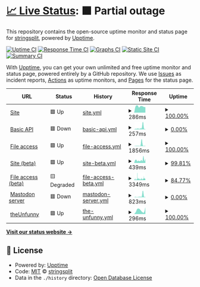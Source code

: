 # [📈 Live Status](https://status.fyle.uk): <!--live status--> **🟧 Partial outage**

This repository contains the open-source uptime monitor and status page for [stringsplit](https://status.fyle.uk), powered by [Upptime](https://github.com/upptime/upptime).

[![Uptime CI](https://github.com/nbitzz/status/workflows/Uptime%20CI/badge.svg)](https://github.com/nbitzz/status/actions?query=workflow%3A%22Uptime+CI%22)
[![Response Time CI](https://github.com/nbitzz/status/workflows/Response%20Time%20CI/badge.svg)](https://github.com/nbitzz/status/actions?query=workflow%3A%22Response+Time+CI%22)
[![Graphs CI](https://github.com/nbitzz/status/workflows/Graphs%20CI/badge.svg)](https://github.com/nbitzz/status/actions?query=workflow%3A%22Graphs+CI%22)
[![Static Site CI](https://github.com/nbitzz/status/workflows/Static%20Site%20CI/badge.svg)](https://github.com/nbitzz/status/actions?query=workflow%3A%22Static+Site+CI%22)
[![Summary CI](https://github.com/nbitzz/status/workflows/Summary%20CI/badge.svg)](https://github.com/nbitzz/status/actions?query=workflow%3A%22Summary+CI%22)

With [Upptime](https://upptime.js.org), you can get your own unlimited and free uptime monitor and status page, powered entirely by a GitHub repository. We use [Issues](https://github.com/nbitzz/status/issues) as incident reports, [Actions](https://github.com/nbitzz/status/actions) as uptime monitors, and [Pages](https://status.fyle.uk) for the status page.

<!--start: status pages-->
<!-- This summary is generated by Upptime (https://github.com/upptime/upptime) -->
<!-- Do not edit this manually, your changes will be overwritten -->
<!-- prettier-ignore -->
| URL | Status | History | Response Time | Uptime |
| --- | ------ | ------- | ------------- | ------ |
| <img alt="" src="https://icons.duckduckgo.com/ip3/fyle.uk.ico" height="13"> [Site](https://fyle.uk) | 🟩 Up | [site.yml](https://github.com/nbitzz/status/commits/HEAD/history/site.yml) | <details><summary><img alt="Response time graph" src="./graphs/site/response-time-week.png" height="20"> 286ms</summary><br><a href="https://status.fyle.uk/history/site"><img alt="Response time 309" src="https://img.shields.io/endpoint?url=https%3A%2F%2Fraw.githubusercontent.com%2Fnbitzz%2Fstatus%2FHEAD%2Fapi%2Fsite%2Fresponse-time.json"></a><br><a href="https://status.fyle.uk/history/site"><img alt="24-hour response time 252" src="https://img.shields.io/endpoint?url=https%3A%2F%2Fraw.githubusercontent.com%2Fnbitzz%2Fstatus%2FHEAD%2Fapi%2Fsite%2Fresponse-time-day.json"></a><br><a href="https://status.fyle.uk/history/site"><img alt="7-day response time 286" src="https://img.shields.io/endpoint?url=https%3A%2F%2Fraw.githubusercontent.com%2Fnbitzz%2Fstatus%2FHEAD%2Fapi%2Fsite%2Fresponse-time-week.json"></a><br><a href="https://status.fyle.uk/history/site"><img alt="30-day response time 301" src="https://img.shields.io/endpoint?url=https%3A%2F%2Fraw.githubusercontent.com%2Fnbitzz%2Fstatus%2FHEAD%2Fapi%2Fsite%2Fresponse-time-month.json"></a><br><a href="https://status.fyle.uk/history/site"><img alt="1-year response time 309" src="https://img.shields.io/endpoint?url=https%3A%2F%2Fraw.githubusercontent.com%2Fnbitzz%2Fstatus%2FHEAD%2Fapi%2Fsite%2Fresponse-time-year.json"></a></details> | <details><summary><a href="https://status.fyle.uk/history/site">100.00%</a></summary><a href="https://status.fyle.uk/history/site"><img alt="All-time uptime 94.92%" src="https://img.shields.io/endpoint?url=https%3A%2F%2Fraw.githubusercontent.com%2Fnbitzz%2Fstatus%2FHEAD%2Fapi%2Fsite%2Fuptime.json"></a><br><a href="https://status.fyle.uk/history/site"><img alt="24-hour uptime 100.00%" src="https://img.shields.io/endpoint?url=https%3A%2F%2Fraw.githubusercontent.com%2Fnbitzz%2Fstatus%2FHEAD%2Fapi%2Fsite%2Fuptime-day.json"></a><br><a href="https://status.fyle.uk/history/site"><img alt="7-day uptime 100.00%" src="https://img.shields.io/endpoint?url=https%3A%2F%2Fraw.githubusercontent.com%2Fnbitzz%2Fstatus%2FHEAD%2Fapi%2Fsite%2Fuptime-week.json"></a><br><a href="https://status.fyle.uk/history/site"><img alt="30-day uptime 99.95%" src="https://img.shields.io/endpoint?url=https%3A%2F%2Fraw.githubusercontent.com%2Fnbitzz%2Fstatus%2FHEAD%2Fapi%2Fsite%2Fuptime-month.json"></a><br><a href="https://status.fyle.uk/history/site"><img alt="1-year uptime 94.92%" src="https://img.shields.io/endpoint?url=https%3A%2F%2Fraw.githubusercontent.com%2Fnbitzz%2Fstatus%2FHEAD%2Fapi%2Fsite%2Fuptime-year.json"></a></details>
| <img alt="" src="https://monofile.glitch.me/file/23233072126561183" height="13"> [Basic API](https://fyle.uk/server) | 🟥 Down | [basic-api.yml](https://github.com/nbitzz/status/commits/HEAD/history/basic-api.yml) | <details><summary><img alt="Response time graph" src="./graphs/basic-api/response-time-week.png" height="20"> 257ms</summary><br><a href="https://status.fyle.uk/history/basic-api"><img alt="Response time 244" src="https://img.shields.io/endpoint?url=https%3A%2F%2Fraw.githubusercontent.com%2Fnbitzz%2Fstatus%2FHEAD%2Fapi%2Fbasic-api%2Fresponse-time.json"></a><br><a href="https://status.fyle.uk/history/basic-api"><img alt="24-hour response time 57" src="https://img.shields.io/endpoint?url=https%3A%2F%2Fraw.githubusercontent.com%2Fnbitzz%2Fstatus%2FHEAD%2Fapi%2Fbasic-api%2Fresponse-time-day.json"></a><br><a href="https://status.fyle.uk/history/basic-api"><img alt="7-day response time 257" src="https://img.shields.io/endpoint?url=https%3A%2F%2Fraw.githubusercontent.com%2Fnbitzz%2Fstatus%2FHEAD%2Fapi%2Fbasic-api%2Fresponse-time-week.json"></a><br><a href="https://status.fyle.uk/history/basic-api"><img alt="30-day response time 218" src="https://img.shields.io/endpoint?url=https%3A%2F%2Fraw.githubusercontent.com%2Fnbitzz%2Fstatus%2FHEAD%2Fapi%2Fbasic-api%2Fresponse-time-month.json"></a><br><a href="https://status.fyle.uk/history/basic-api"><img alt="1-year response time 244" src="https://img.shields.io/endpoint?url=https%3A%2F%2Fraw.githubusercontent.com%2Fnbitzz%2Fstatus%2FHEAD%2Fapi%2Fbasic-api%2Fresponse-time-year.json"></a></details> | <details><summary><a href="https://status.fyle.uk/history/basic-api">0.00%</a></summary><a href="https://status.fyle.uk/history/basic-api"><img alt="All-time uptime 0.00%" src="https://img.shields.io/endpoint?url=https%3A%2F%2Fraw.githubusercontent.com%2Fnbitzz%2Fstatus%2FHEAD%2Fapi%2Fbasic-api%2Fuptime.json"></a><br><a href="https://status.fyle.uk/history/basic-api"><img alt="24-hour uptime 0.00%" src="https://img.shields.io/endpoint?url=https%3A%2F%2Fraw.githubusercontent.com%2Fnbitzz%2Fstatus%2FHEAD%2Fapi%2Fbasic-api%2Fuptime-day.json"></a><br><a href="https://status.fyle.uk/history/basic-api"><img alt="7-day uptime 0.00%" src="https://img.shields.io/endpoint?url=https%3A%2F%2Fraw.githubusercontent.com%2Fnbitzz%2Fstatus%2FHEAD%2Fapi%2Fbasic-api%2Fuptime-week.json"></a><br><a href="https://status.fyle.uk/history/basic-api"><img alt="30-day uptime 1.38%" src="https://img.shields.io/endpoint?url=https%3A%2F%2Fraw.githubusercontent.com%2Fnbitzz%2Fstatus%2FHEAD%2Fapi%2Fbasic-api%2Fuptime-month.json"></a><br><a href="https://status.fyle.uk/history/basic-api"><img alt="1-year uptime 0.00%" src="https://img.shields.io/endpoint?url=https%3A%2F%2Fraw.githubusercontent.com%2Fnbitzz%2Fstatus%2FHEAD%2Fapi%2Fbasic-api%2Fuptime-year.json"></a></details>
| <img alt="" src="https://icons.duckduckgo.com/ip3/fyle.uk.ico" height="13"> [File access](https://fyle.uk/file/fish) | 🟩 Up | [file-access.yml](https://github.com/nbitzz/status/commits/HEAD/history/file-access.yml) | <details><summary><img alt="Response time graph" src="./graphs/file-access/response-time-week.png" height="20"> 1856ms</summary><br><a href="https://status.fyle.uk/history/file-access"><img alt="Response time 706" src="https://img.shields.io/endpoint?url=https%3A%2F%2Fraw.githubusercontent.com%2Fnbitzz%2Fstatus%2FHEAD%2Fapi%2Ffile-access%2Fresponse-time.json"></a><br><a href="https://status.fyle.uk/history/file-access"><img alt="24-hour response time 427" src="https://img.shields.io/endpoint?url=https%3A%2F%2Fraw.githubusercontent.com%2Fnbitzz%2Fstatus%2FHEAD%2Fapi%2Ffile-access%2Fresponse-time-day.json"></a><br><a href="https://status.fyle.uk/history/file-access"><img alt="7-day response time 1856" src="https://img.shields.io/endpoint?url=https%3A%2F%2Fraw.githubusercontent.com%2Fnbitzz%2Fstatus%2FHEAD%2Fapi%2Ffile-access%2Fresponse-time-week.json"></a><br><a href="https://status.fyle.uk/history/file-access"><img alt="30-day response time 855" src="https://img.shields.io/endpoint?url=https%3A%2F%2Fraw.githubusercontent.com%2Fnbitzz%2Fstatus%2FHEAD%2Fapi%2Ffile-access%2Fresponse-time-month.json"></a><br><a href="https://status.fyle.uk/history/file-access"><img alt="1-year response time 706" src="https://img.shields.io/endpoint?url=https%3A%2F%2Fraw.githubusercontent.com%2Fnbitzz%2Fstatus%2FHEAD%2Fapi%2Ffile-access%2Fresponse-time-year.json"></a></details> | <details><summary><a href="https://status.fyle.uk/history/file-access">100.00%</a></summary><a href="https://status.fyle.uk/history/file-access"><img alt="All-time uptime 94.87%" src="https://img.shields.io/endpoint?url=https%3A%2F%2Fraw.githubusercontent.com%2Fnbitzz%2Fstatus%2FHEAD%2Fapi%2Ffile-access%2Fuptime.json"></a><br><a href="https://status.fyle.uk/history/file-access"><img alt="24-hour uptime 100.00%" src="https://img.shields.io/endpoint?url=https%3A%2F%2Fraw.githubusercontent.com%2Fnbitzz%2Fstatus%2FHEAD%2Fapi%2Ffile-access%2Fuptime-day.json"></a><br><a href="https://status.fyle.uk/history/file-access"><img alt="7-day uptime 100.00%" src="https://img.shields.io/endpoint?url=https%3A%2F%2Fraw.githubusercontent.com%2Fnbitzz%2Fstatus%2FHEAD%2Fapi%2Ffile-access%2Fuptime-week.json"></a><br><a href="https://status.fyle.uk/history/file-access"><img alt="30-day uptime 99.96%" src="https://img.shields.io/endpoint?url=https%3A%2F%2Fraw.githubusercontent.com%2Fnbitzz%2Fstatus%2FHEAD%2Fapi%2Ffile-access%2Fuptime-month.json"></a><br><a href="https://status.fyle.uk/history/file-access"><img alt="1-year uptime 94.87%" src="https://img.shields.io/endpoint?url=https%3A%2F%2Fraw.githubusercontent.com%2Fnbitzz%2Fstatus%2FHEAD%2Fapi%2Ffile-access%2Fuptime-year.json"></a></details>
| <img alt="" src="https://icons.duckduckgo.com/ip3/beta.fyle.uk.ico" height="13"> [Site (beta)](https://beta.fyle.uk) | 🟩 Up | [site-beta.yml](https://github.com/nbitzz/status/commits/HEAD/history/site-beta.yml) | <details><summary><img alt="Response time graph" src="./graphs/site-beta/response-time-week.png" height="20"> 439ms</summary><br><a href="https://status.fyle.uk/history/site-beta"><img alt="Response time 512" src="https://img.shields.io/endpoint?url=https%3A%2F%2Fraw.githubusercontent.com%2Fnbitzz%2Fstatus%2FHEAD%2Fapi%2Fsite-beta%2Fresponse-time.json"></a><br><a href="https://status.fyle.uk/history/site-beta"><img alt="24-hour response time 637" src="https://img.shields.io/endpoint?url=https%3A%2F%2Fraw.githubusercontent.com%2Fnbitzz%2Fstatus%2FHEAD%2Fapi%2Fsite-beta%2Fresponse-time-day.json"></a><br><a href="https://status.fyle.uk/history/site-beta"><img alt="7-day response time 439" src="https://img.shields.io/endpoint?url=https%3A%2F%2Fraw.githubusercontent.com%2Fnbitzz%2Fstatus%2FHEAD%2Fapi%2Fsite-beta%2Fresponse-time-week.json"></a><br><a href="https://status.fyle.uk/history/site-beta"><img alt="30-day response time 545" src="https://img.shields.io/endpoint?url=https%3A%2F%2Fraw.githubusercontent.com%2Fnbitzz%2Fstatus%2FHEAD%2Fapi%2Fsite-beta%2Fresponse-time-month.json"></a><br><a href="https://status.fyle.uk/history/site-beta"><img alt="1-year response time 512" src="https://img.shields.io/endpoint?url=https%3A%2F%2Fraw.githubusercontent.com%2Fnbitzz%2Fstatus%2FHEAD%2Fapi%2Fsite-beta%2Fresponse-time-year.json"></a></details> | <details><summary><a href="https://status.fyle.uk/history/site-beta">99.81%</a></summary><a href="https://status.fyle.uk/history/site-beta"><img alt="All-time uptime 95.29%" src="https://img.shields.io/endpoint?url=https%3A%2F%2Fraw.githubusercontent.com%2Fnbitzz%2Fstatus%2FHEAD%2Fapi%2Fsite-beta%2Fuptime.json"></a><br><a href="https://status.fyle.uk/history/site-beta"><img alt="24-hour uptime 100.00%" src="https://img.shields.io/endpoint?url=https%3A%2F%2Fraw.githubusercontent.com%2Fnbitzz%2Fstatus%2FHEAD%2Fapi%2Fsite-beta%2Fuptime-day.json"></a><br><a href="https://status.fyle.uk/history/site-beta"><img alt="7-day uptime 99.81%" src="https://img.shields.io/endpoint?url=https%3A%2F%2Fraw.githubusercontent.com%2Fnbitzz%2Fstatus%2FHEAD%2Fapi%2Fsite-beta%2Fuptime-week.json"></a><br><a href="https://status.fyle.uk/history/site-beta"><img alt="30-day uptime 99.96%" src="https://img.shields.io/endpoint?url=https%3A%2F%2Fraw.githubusercontent.com%2Fnbitzz%2Fstatus%2FHEAD%2Fapi%2Fsite-beta%2Fuptime-month.json"></a><br><a href="https://status.fyle.uk/history/site-beta"><img alt="1-year uptime 95.29%" src="https://img.shields.io/endpoint?url=https%3A%2F%2Fraw.githubusercontent.com%2Fnbitzz%2Fstatus%2FHEAD%2Fapi%2Fsite-beta%2Fuptime-year.json"></a></details>
| <img alt="" src="https://icons.duckduckgo.com/ip3/beta.fyle.uk.ico" height="13"> [File access (beta)](https://beta.fyle.uk/file/fish) | 🟨 Degraded | [file-access-beta.yml](https://github.com/nbitzz/status/commits/HEAD/history/file-access-beta.yml) | <details><summary><img alt="Response time graph" src="./graphs/file-access-beta/response-time-week.png" height="20"> 3349ms</summary><br><a href="https://status.fyle.uk/history/file-access-beta"><img alt="Response time 2139" src="https://img.shields.io/endpoint?url=https%3A%2F%2Fraw.githubusercontent.com%2Fnbitzz%2Fstatus%2FHEAD%2Fapi%2Ffile-access-beta%2Fresponse-time.json"></a><br><a href="https://status.fyle.uk/history/file-access-beta"><img alt="24-hour response time 3962" src="https://img.shields.io/endpoint?url=https%3A%2F%2Fraw.githubusercontent.com%2Fnbitzz%2Fstatus%2FHEAD%2Fapi%2Ffile-access-beta%2Fresponse-time-day.json"></a><br><a href="https://status.fyle.uk/history/file-access-beta"><img alt="7-day response time 3349" src="https://img.shields.io/endpoint?url=https%3A%2F%2Fraw.githubusercontent.com%2Fnbitzz%2Fstatus%2FHEAD%2Fapi%2Ffile-access-beta%2Fresponse-time-week.json"></a><br><a href="https://status.fyle.uk/history/file-access-beta"><img alt="30-day response time 2662" src="https://img.shields.io/endpoint?url=https%3A%2F%2Fraw.githubusercontent.com%2Fnbitzz%2Fstatus%2FHEAD%2Fapi%2Ffile-access-beta%2Fresponse-time-month.json"></a><br><a href="https://status.fyle.uk/history/file-access-beta"><img alt="1-year response time 2139" src="https://img.shields.io/endpoint?url=https%3A%2F%2Fraw.githubusercontent.com%2Fnbitzz%2Fstatus%2FHEAD%2Fapi%2Ffile-access-beta%2Fresponse-time-year.json"></a></details> | <details><summary><a href="https://status.fyle.uk/history/file-access-beta">84.77%</a></summary><a href="https://status.fyle.uk/history/file-access-beta"><img alt="All-time uptime 93.87%" src="https://img.shields.io/endpoint?url=https%3A%2F%2Fraw.githubusercontent.com%2Fnbitzz%2Fstatus%2FHEAD%2Fapi%2Ffile-access-beta%2Fuptime.json"></a><br><a href="https://status.fyle.uk/history/file-access-beta"><img alt="24-hour uptime 59.85%" src="https://img.shields.io/endpoint?url=https%3A%2F%2Fraw.githubusercontent.com%2Fnbitzz%2Fstatus%2FHEAD%2Fapi%2Ffile-access-beta%2Fuptime-day.json"></a><br><a href="https://status.fyle.uk/history/file-access-beta"><img alt="7-day uptime 84.77%" src="https://img.shields.io/endpoint?url=https%3A%2F%2Fraw.githubusercontent.com%2Fnbitzz%2Fstatus%2FHEAD%2Fapi%2Ffile-access-beta%2Fuptime-week.json"></a><br><a href="https://status.fyle.uk/history/file-access-beta"><img alt="30-day uptime 96.20%" src="https://img.shields.io/endpoint?url=https%3A%2F%2Fraw.githubusercontent.com%2Fnbitzz%2Fstatus%2FHEAD%2Fapi%2Ffile-access-beta%2Fuptime-month.json"></a><br><a href="https://status.fyle.uk/history/file-access-beta"><img alt="1-year uptime 93.87%" src="https://img.shields.io/endpoint?url=https%3A%2F%2Fraw.githubusercontent.com%2Fnbitzz%2Fstatus%2FHEAD%2Fapi%2Ffile-access-beta%2Fuptime-year.json"></a></details>
| <img alt="" src="https://icons.duckduckgo.com/ip3/so.fyle.uk.ico" height="13"> [Mastodon server](https://so.fyle.uk/) | 🟥 Down | [mastodon-server.yml](https://github.com/nbitzz/status/commits/HEAD/history/mastodon-server.yml) | <details><summary><img alt="Response time graph" src="./graphs/mastodon-server/response-time-week.png" height="20"> 823ms</summary><br><a href="https://status.fyle.uk/history/mastodon-server"><img alt="Response time 1087" src="https://img.shields.io/endpoint?url=https%3A%2F%2Fraw.githubusercontent.com%2Fnbitzz%2Fstatus%2FHEAD%2Fapi%2Fmastodon-server%2Fresponse-time.json"></a><br><a href="https://status.fyle.uk/history/mastodon-server"><img alt="24-hour response time 318" src="https://img.shields.io/endpoint?url=https%3A%2F%2Fraw.githubusercontent.com%2Fnbitzz%2Fstatus%2FHEAD%2Fapi%2Fmastodon-server%2Fresponse-time-day.json"></a><br><a href="https://status.fyle.uk/history/mastodon-server"><img alt="7-day response time 823" src="https://img.shields.io/endpoint?url=https%3A%2F%2Fraw.githubusercontent.com%2Fnbitzz%2Fstatus%2FHEAD%2Fapi%2Fmastodon-server%2Fresponse-time-week.json"></a><br><a href="https://status.fyle.uk/history/mastodon-server"><img alt="30-day response time 1143" src="https://img.shields.io/endpoint?url=https%3A%2F%2Fraw.githubusercontent.com%2Fnbitzz%2Fstatus%2FHEAD%2Fapi%2Fmastodon-server%2Fresponse-time-month.json"></a><br><a href="https://status.fyle.uk/history/mastodon-server"><img alt="1-year response time 1087" src="https://img.shields.io/endpoint?url=https%3A%2F%2Fraw.githubusercontent.com%2Fnbitzz%2Fstatus%2FHEAD%2Fapi%2Fmastodon-server%2Fresponse-time-year.json"></a></details> | <details><summary><a href="https://status.fyle.uk/history/mastodon-server">0.00%</a></summary><a href="https://status.fyle.uk/history/mastodon-server"><img alt="All-time uptime 72.73%" src="https://img.shields.io/endpoint?url=https%3A%2F%2Fraw.githubusercontent.com%2Fnbitzz%2Fstatus%2FHEAD%2Fapi%2Fmastodon-server%2Fuptime.json"></a><br><a href="https://status.fyle.uk/history/mastodon-server"><img alt="24-hour uptime 0.00%" src="https://img.shields.io/endpoint?url=https%3A%2F%2Fraw.githubusercontent.com%2Fnbitzz%2Fstatus%2FHEAD%2Fapi%2Fmastodon-server%2Fuptime-day.json"></a><br><a href="https://status.fyle.uk/history/mastodon-server"><img alt="7-day uptime 0.00%" src="https://img.shields.io/endpoint?url=https%3A%2F%2Fraw.githubusercontent.com%2Fnbitzz%2Fstatus%2FHEAD%2Fapi%2Fmastodon-server%2Fuptime-week.json"></a><br><a href="https://status.fyle.uk/history/mastodon-server"><img alt="30-day uptime 27.83%" src="https://img.shields.io/endpoint?url=https%3A%2F%2Fraw.githubusercontent.com%2Fnbitzz%2Fstatus%2FHEAD%2Fapi%2Fmastodon-server%2Fuptime-month.json"></a><br><a href="https://status.fyle.uk/history/mastodon-server"><img alt="1-year uptime 72.73%" src="https://img.shields.io/endpoint?url=https%3A%2F%2Fraw.githubusercontent.com%2Fnbitzz%2Fstatus%2FHEAD%2Fapi%2Fmastodon-server%2Fuptime-year.json"></a></details>
| <img alt="" src="https://icons.duckduckgo.com/ip3/unfunny.glitch.me.ico" height="13"> [theUnfunny](https://unfunny.glitch.me/) | 🟩 Up | [the-unfunny.yml](https://github.com/nbitzz/status/commits/HEAD/history/the-unfunny.yml) | <details><summary><img alt="Response time graph" src="./graphs/the-unfunny/response-time-week.png" height="20"> 296ms</summary><br><a href="https://status.fyle.uk/history/the-unfunny"><img alt="Response time 307" src="https://img.shields.io/endpoint?url=https%3A%2F%2Fraw.githubusercontent.com%2Fnbitzz%2Fstatus%2FHEAD%2Fapi%2Fthe-unfunny%2Fresponse-time.json"></a><br><a href="https://status.fyle.uk/history/the-unfunny"><img alt="24-hour response time 523" src="https://img.shields.io/endpoint?url=https%3A%2F%2Fraw.githubusercontent.com%2Fnbitzz%2Fstatus%2FHEAD%2Fapi%2Fthe-unfunny%2Fresponse-time-day.json"></a><br><a href="https://status.fyle.uk/history/the-unfunny"><img alt="7-day response time 296" src="https://img.shields.io/endpoint?url=https%3A%2F%2Fraw.githubusercontent.com%2Fnbitzz%2Fstatus%2FHEAD%2Fapi%2Fthe-unfunny%2Fresponse-time-week.json"></a><br><a href="https://status.fyle.uk/history/the-unfunny"><img alt="30-day response time 338" src="https://img.shields.io/endpoint?url=https%3A%2F%2Fraw.githubusercontent.com%2Fnbitzz%2Fstatus%2FHEAD%2Fapi%2Fthe-unfunny%2Fresponse-time-month.json"></a><br><a href="https://status.fyle.uk/history/the-unfunny"><img alt="1-year response time 307" src="https://img.shields.io/endpoint?url=https%3A%2F%2Fraw.githubusercontent.com%2Fnbitzz%2Fstatus%2FHEAD%2Fapi%2Fthe-unfunny%2Fresponse-time-year.json"></a></details> | <details><summary><a href="https://status.fyle.uk/history/the-unfunny">100.00%</a></summary><a href="https://status.fyle.uk/history/the-unfunny"><img alt="All-time uptime 100.00%" src="https://img.shields.io/endpoint?url=https%3A%2F%2Fraw.githubusercontent.com%2Fnbitzz%2Fstatus%2FHEAD%2Fapi%2Fthe-unfunny%2Fuptime.json"></a><br><a href="https://status.fyle.uk/history/the-unfunny"><img alt="24-hour uptime 100.00%" src="https://img.shields.io/endpoint?url=https%3A%2F%2Fraw.githubusercontent.com%2Fnbitzz%2Fstatus%2FHEAD%2Fapi%2Fthe-unfunny%2Fuptime-day.json"></a><br><a href="https://status.fyle.uk/history/the-unfunny"><img alt="7-day uptime 100.00%" src="https://img.shields.io/endpoint?url=https%3A%2F%2Fraw.githubusercontent.com%2Fnbitzz%2Fstatus%2FHEAD%2Fapi%2Fthe-unfunny%2Fuptime-week.json"></a><br><a href="https://status.fyle.uk/history/the-unfunny"><img alt="30-day uptime 100.00%" src="https://img.shields.io/endpoint?url=https%3A%2F%2Fraw.githubusercontent.com%2Fnbitzz%2Fstatus%2FHEAD%2Fapi%2Fthe-unfunny%2Fuptime-month.json"></a><br><a href="https://status.fyle.uk/history/the-unfunny"><img alt="1-year uptime 100.00%" src="https://img.shields.io/endpoint?url=https%3A%2F%2Fraw.githubusercontent.com%2Fnbitzz%2Fstatus%2FHEAD%2Fapi%2Fthe-unfunny%2Fuptime-year.json"></a></details>

<!--end: status pages-->

[**Visit our status website →**](https://status.fyle.uk)

## 📄 License

- Powered by: [Upptime](https://github.com/upptime/upptime)
- Code: [MIT](./LICENSE) © [stringsplit](https://status.fyle.uk)
- Data in the `./history` directory: [Open Database License](https://opendatacommons.org/licenses/odbl/1-0/)
